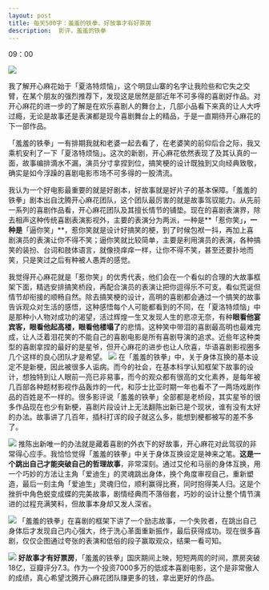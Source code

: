 ```yaml
---
layout: post
title: 每天500字：羞羞的铁拳，好故事才有好票房
description:  影评，羞羞的铁拳
---
```


09：00

![][image-1]

我了解开心麻花始于「夏洛特烦恼」，这个明显山寨的名字让我险些和它失之交臂，在某个朋友的强烈推荐下，发现这是居然是部近年不可多得的喜剧好作品。对开心麻花的进一步的了解是在欢乐喜剧人的舞台上，几部小品看下来真的让人大呼过瘾，无论是故事还是表演都是现今喜剧舞台上的精品，于是一直期待开心麻花的下一部作品。

「羞羞的铁拳」一有排期我就和老婆一起去看了，在老婆笑的前仰后合之际，我又乘机安利了一下「夏洛特烦恼」。这次的新剧，开心麻花依然表现了及其认真的一面，故事编排滴水不漏，演员分寸拿捏到位，搞笑梗的设计既独到又向经典致敬，确实是如今浮躁的喜剧电影市场不可多得的一股清流。

我认为一个好电影最重要的就是好剧本，好故事就是好片子的基本保障。「羞羞的铁拳」剧本出自沈腾开心麻花团队，这个团队最厉害的就是故事驾驭能力。从先前一系列的喜剧作品看，开心麻花团队及其擅长情节的铺垫。现在的喜剧表演界，除去相声这种传统喜剧表演影视外，主要的表演分为两派，一种是**「惹你笑」**，一种是**「逼你笑」**，惹你笑就是设计好搞笑的梗，到了时候包袱一抖，再加上喜剧演员的表演让你不得不笑；逼你笑就比较简单，主要是利用演员的表演，各种搞笑的装扮、台词和肢体语言，就像挠痒痒一样，让你不得不笑，甚至还要扑地而笑，只是笑过之后有种被人愚弄的感觉。

我觉得开心麻花就是「惹你笑」的优秀代表，他们会在一个看似的合理的大故事框架下面，精选安排搞笑桥段，再配合演员的表演让把你逗得乐不可支。看似荒诞但情节却衔接的顺畅自然。除去搞笑梗的设计，高明的喜剧都会通过一个搞笑的故事告诉观众对生活的感悟，这种感悟每个人可能都看到的不同，在「夏洛特烦恼」中是那种小人物对成功的渴望，活过辉煌一生又发现人生的悲凉无奈，有种**眼看他宴宾客，眼看他起高楼，眼看他楼塌了**的悲情。这种笑中带泪的喜剧最高明也最难完成，让人泛着泪花笑的不能自己的喜剧电影是所有喜剧导演的追求。近些年这种类型的喜剧拿捏的最好的是星爷，但开心麻花的进步也让人欣喜，华语喜剧影视圈多几个这样的良心团队才是希望。
![][image-2]
在「羞羞的铁拳」中，关于身体互换的基本设定不是新梗，因此被很多人诟病。而今的社会，在基本科学认知框架下故事的设计，想独特到让人眼前一亮已非易事，而今的观众都有很高的文化素养，是每年被几百部各种题材影视作品轰炸的一代，和莎士比亚时期一年也看不了一两场戏剧作品的百姓是不一样的。很多影评说「羞羞的铁拳」全部都是老桥段，其实星爷的很多作品现在也少有新梗，喜剧片段设计上无法翻陈出新已是个现状，谁有没有太好的办法。故事讲了几百年，插科打诨的段子就这么多，能想到梗都被写的差不多了。

![][image-3]
推陈出新唯一的办法就是藏着喜剧的外衣下的好故事，开心麻花对此驾驭的非常得心应手。我恰恰觉得「羞羞的铁拳」中关于身体互换设定是神来之笔。**这是一个跳出自己才能突破自己的哲理故事**，非常深刻。通过艾伦和马丽的身体互换，用一个巧妙的方法让主角「爱迪生」的灵魂跳出身体，换个角度审视自己，重新塑造，最后一刻主角「爱迪生」灵魂归位，顺利赢得比赛，同时抱得美人归。这是个挫折中角色蜕变成蝶的完美故事，剧情经典而不落俗套，巧妙的设计让整个情节演进的过程充满笑料，但故事本身却又发人深省。

![][image-4]
「羞羞的铁拳」在喜剧的框架下讲了一个励志故事，一个失败者，在跳出自己身体后才发现自己内心强大，终于洗心革面重新振作，最后获得成功。现在很多喜剧，仅仅企图通过夸张的表演和低俗的段子赢取观众，结果一看可知。

![][image-5]
**好故事才有好票房**，「羞羞的铁拳」国庆期间上映，短短两周的时间，票房突破18亿，豆瓣评分7.3。作为一个投资7000多万的低成本喜剧电影，这个是非常傲人的成绩，真心希望沈腾开心麻花团队赚更多的钱，拿出更好的作品。




[image-1]:	http://upload-images.jianshu.io/upload_images/3342594-c975e39397375c5c.jpg?imageMogr2/auto-orient/strip%7CimageView2/2/w/1240
[image-2]:	http://upload-images.jianshu.io/upload_images/3342594-393107fcab51002d.jpg?imageMogr2/auto-orient/strip%7CimageView2/2/w/1240
[image-3]:	http://upload-images.jianshu.io/upload_images/3342594-00bdc9f3272b7554.jpg?imageMogr2/auto-orient/strip%7CimageView2/2/w/1240
[image-4]:	http://upload-images.jianshu.io/upload_images/3342594-9ae8ac1df630906a.jpg?imageMogr2/auto-orient/strip%7CimageView2/2/w/1240
[image-5]:	http://upload-images.jianshu.io/upload_images/3342594-f6325436e31aecb1.png?imageMogr2/auto-orient/strip%7CimageView2/2/w/1240